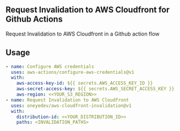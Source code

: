 ## Request Invalidation to AWS Cloudfront for Github Actions

Request Invalidation to AWS Cloudfront in a Github action flow

## Usage

```yaml
- name: Configure AWS credentials
  uses: aws-actions/configure-aws-credentials@v1
  with:
    aws-access-key-id: ${{ secrets.AWS_ACCESS_KEY_ID }}
    aws-secret-access-key: ${{ secrets.AWS_SECRET_ACCESS_KEY }}
    aws-region: <<YOUR_S3_REGION>>
- name: Request Invalidation to AWS Cloudfront
  uses: oneyedev/aws-cloudfront-invalidation@v1
  with:
    distribution-id: <<YOUR_DISTRIBUTION_ID>>
    paths: <INVALIDATION_PATHS>
```
